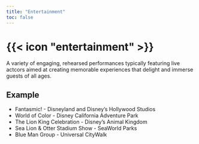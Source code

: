 ```yaml
---
title: "Entertainment"
toc: false
---
```


# {{< icon "entertainment" >}}

A variety of engaging, rehearsed performances typically featuring live actcors aimed at creating memorable experiences that delight and immerse guests of all ages.

## Example

* Fantasmic! - Disneyland and Disney’s Hollywood Studios
* World of Color - Disney California Adventure Park
* The Lion King Celebration - Disney’s Animal Kingdom
* Sea Lion & Otter Stadium Show - SeaWorld Parks
* Blue Man Group - Universal CityWalk